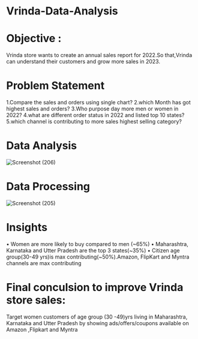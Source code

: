 # Vrinda-Data-Analysis
# Objective :
Vrinda store wants to create an annual sales report for 2022.So that,Vrinda can understand their customers and grow more sales in 2023.
# Problem Statement
1.Compare the sales and orders using single chart?
2.which Month has got highest sales and orders?
3.Who purpose day more men or women in 2022?
4.what are different order status in 2022 and listed top 10 states?
5.which channel is contributing to more sales highest selling category?
# Data Analysis
![Screenshot (206)](https://github.com/user-attachments/assets/60897e12-27a0-44c4-a109-e1694183cef9)
# Data Processing
![Screenshot (205)](https://github.com/user-attachments/assets/ec6c11e7-b41e-451c-9eb4-b26d73a8fb0b)
# Insights
•	Women are more likely to buy compared to men (~65%)
•	Maharashtra, Karnataka and Utter Pradesh are the top 3 states(~35%)
•	Citizen age group(30-49 yrs)is max contributing(~50%).Amazon, FlipKart and Myntra channels are max contributing
# Final conculsion to improve Vrinda store sales: 
Target women customers of age group (30 -49)yrs living in Maharashtra, Karnataka and Utter Pradesh by showing ads/offers/coupons available on Amazon ,Flipkart and Myntra


